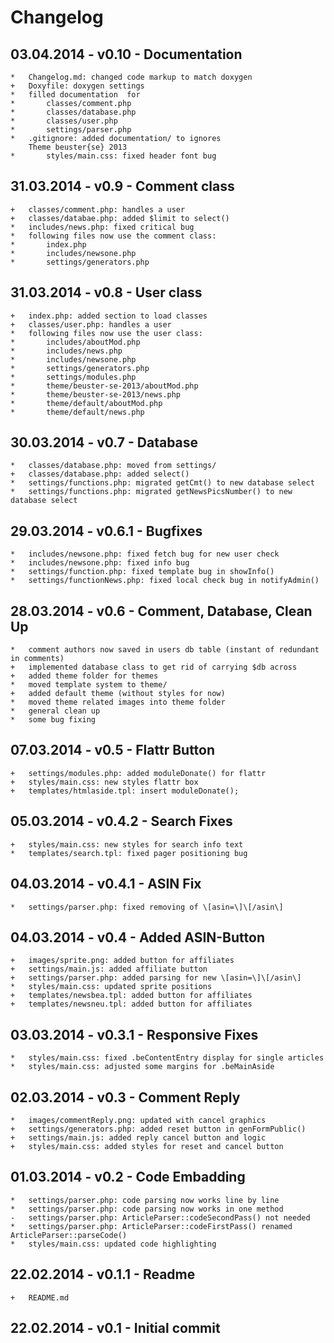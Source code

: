 # Changelog

## 03.04.2014 - v0.10 - Documentation

~~~~~
*	Changelog.md: changed code markup to match doxygen
+	Doxyfile: doxygen settings
*	filled documentation  for
*		classes/comment.php
*		classes/database.php
*		classes/user.php
*		settings/parser.php
*	.gitignore: added documentation/ to ignores
	Theme beuster{se} 2013
*		styles/main.css: fixed header font bug
~~~~~

## 31.03.2014 - v0.9 - Comment class

~~~~~
+	classes/comment.php: handles a user
+	classes/databae.php: added $limit to select()
*	includes/news.php: fixed critical bug
*	following files now use the comment class:
*		index.php
*		includes/newsone.php
*		settings/generators.php
~~~~~

## 31.03.2014 - v0.8 - User class

~~~~~
+	index.php: added section to load classes
+	classes/user.php: handles a user
*	following files now use the user class:
*		includes/aboutMod.php
*		includes/news.php
*		includes/newsone.php
*		settings/generators.php
*		settings/modules.php
*		theme/beuster-se-2013/aboutMod.php
*		theme/beuster-se-2013/news.php
*		theme/default/aboutMod.php
*		theme/default/news.php
~~~~~

## 30.03.2014 - v0.7 - Database

~~~~~
*	classes/database.php: moved from settings/
+	classes/database.php: added select()
*	settings/functions.php: migrated getCmt() to new database select
*	settings/functions.php: migrated getNewsPicsNumber() to new database select
~~~~~

## 29.03.2014 - v0.6.1 - Bugfixes

~~~~~
*	includes/newsone.php: fixed fetch bug for new user check
*	includes/newsone.php: fixed info bug
*	settings/function.php: fixed template bug in showInfo()
*	settings/functionNews.php: fixed local check bug in notifyAdmin()
~~~~~

## 28.03.2014 - v0.6 - Comment, Database, Clean Up

~~~~~
*	comment authors now saved in users db table (instant of redundant in comments)
+	implemented database class to get rid of carrying $db across
+	added theme folder for themes
*	moved template system to theme/
+	added default theme (without styles for now)
*	moved theme related images into theme folder
*	general clean up
*	some bug fixing
~~~~~

## 07.03.2014 - v0.5 - Flattr Button

~~~~~
+	settings/modules.php: added moduleDonate() for flattr
+	styles/main.css: new styles flattr box
+	templates/htmlaside.tpl: insert moduleDonate();
~~~~~

## 05.03.2014 - v0.4.2 - Search Fixes

~~~~~
+	styles/main.css: new styles for search info text
*	templates/search.tpl: fixed pager positioning bug
~~~~~

## 04.03.2014 - v0.4.1 - ASIN Fix

~~~~~
*	settings/parser.php: fixed removing of \[asin=\]\[/asin\]
~~~~~

## 04.03.2014 - v0.4 - Added ASIN-Button

~~~~~
+	images/sprite.png: added button for affiliates
+	settings/main.js: added affiliate button
+	settings/parser.php: added parsing for new \[asin=\]\[/asin\]
*	styles/main.css: updated sprite positions
+	templates/newsbea.tpl: added button for affiliates
+	templates/newsneu.tpl: added button for affiliates
~~~~~

## 03.03.2014 - v0.3.1 - Responsive Fixes

~~~~~
*	styles/main.css: fixed .beContentEntry display for single articles
*	styles/main.css: adjusted some margins for .beMainAside
~~~~~

## 02.03.2014 - v0.3 - Comment Reply

~~~~~
*	images/commentReply.png: updated with cancel graphics
+	settings/generators.php: added reset button in genFormPublic()
+	settings/main.js: added reply cancel button and logic
+	styles/main.css: added styles for reset and cancel button
~~~~~

## 01.03.2014 - v0.2 - Code Embadding

~~~~~
*	settings/parser.php: code parsing now works line by line
*	settings/parser.php: code parsing now works in one method
-	settings/parser.php: ArticleParser::codeSecondPass() not needed
*	settings/parser.php: ArticleParser::codeFirstPass() renamed ArticleParser::parseCode()
*	styles/main.css: updated code highlighting
~~~~~

## 22.02.2014 - v0.1.1 - Readme

~~~~~
+	README.md
~~~~~

## 22.02.2014 - v0.1 - Initial commit